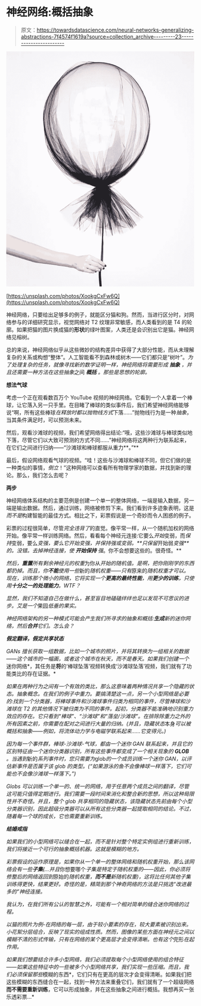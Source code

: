 # 神经网络:概括抽象

> 原文：<https://towardsdatascience.com/neural-networks-generalizing-abstractions-7f4574f1619a?source=collection_archive---------23----------------------->

![](img/eba0396c0e8fa54abc6900536044eb7b.png)

[https://unsplash.com/photos/XookgCxFw6Q](https://unsplash.com/photos/XookgCxFw6Q)

神经网络，只要给出足够多的例子，就能区分猫和狗。然而，当进行区分时，对网络参与的详细研究显示，视觉网络对 T2 纹理非常敏感，而人类看到的是 T4 的轮廓。如果把猫的图片换成猫的**形状**的绿叶图案，人类还是会识别出它是猫。神经网络见榕树。

总的来说，神经网络似乎从这些微妙的结构差异中获得了大部分性能，而从未理解复杂的关系或构想“整体”。人工智能看不到森林或树木——它们都只是“树叶”。*为了处理复杂的任务，就像寻找新的数学证明一样，神经网络将需要形成* ***抽象*** *，并且还需要一种方法在这些抽象*之间 ***概括*** *。那些是思想的轮廓。*

**想法气球**

考虑一个正在观看数百万个 YouTube 视频的神经网络。它看到一个人拿着一个棒球，让它落入另一只手里。在目睹了棒球的类似事件后，我们希望神经网络能够说“啊，所有这些棒球*在释放时都以抛物线方式*下落……”抛物线行为是一种*抽象*，当其条件满足时，可以预测未来。

然后，观看沙滩球的视频，我们希望网络得出结论:“哦，这些沙滩球与棒球类似地下落，尽管它们以大致可预测的方式不同……”神经网络将这两种行为联系起来，在它们之间进行归纳——“沙滩球和棒球都服从重力**。”**

最后，假设网络观看气球的视频。“哇！这些与沙滩球和棒球不同，但它们做的是一种类似的事情，*倒立*！”这种网络可以查看所有物理学家的数据，并找到新的理论。那么，我们怎么去呢？

**两步**

神经网络体系结构的主要范例是创建一个单一的整体网络，一端是输入数据，另一端是输出数据。然后，通过训练，网络被修剪下来。我们看到许多迹象表明，这是*而不是*构建智能的最佳方式。相比之下，彩票假说是一个奇妙而令人困惑的例子。

彩票的过程很简单，尽管*完全违背了*的直觉。像平常一样，从一个随机加权的网络开始。像平常一样训练网络。然后，看看每个神经元连接:它要么*开始*变弱，而*保持*变弱，要么*变强，要么它开始变强，并保持强或变弱。**只保留*开始弱*变强**的。没错。*去掉神经连接，使* ***开始*******保持*** *强*。你不会想要这些的。很奇怪。**

*然后，**重置**所有剩余神经元的权重*为你从*开始的随机值。是啊，把你刚刚学的东西都扔掉。而且，你**不能**使用一些*新的*随机权重——只有*原来的*随机权重才可以。现在，训练那个微小的网络，它将实现一个**更高的最终性能**，用**更少的训练**，只使用**十分之一的处理能力**。WTF？*

*显然，我们不知道自己在做什么，甚至盲目地磕磕绊绊也足以发现不可思议的进步。艾是一个*果园*低垂的果实。*

*神经网络架构的另一种模式可能会产生我们所寻求的抽象和概括:**生成**新的迷你网络，然后**合并**它们。怎么会？*

***假定翻译，假定共享状态***

*GANs 擅长获取一组数据，比如一个城市的照片，并将其转换为一组相关的数据——这个城市的一幅画，或者这个城市在秋天，而不是春天。如果我们创建一个*迷你网络*，其任务是**将**的‘棒球坠落’视频转换成‘沙滩球坠落’视频，我们就有了功能类比的存在证据。*

*如果在两种行为之间有一个有效的类比，那么这意味着两种情况共享一个隐藏的状态。抽象概念。在我们的例子中重力。要搞清楚这一点，另一个小型网络是必要的:找到一个分类器，将棒球事件和沙滩球事件归类为相同的事件，尽管棒球和沙滩球在 T2 的其他情况下被归类为不同的事件。起初，分类器不能准确地识别重力效应的存在。它只看到“棒球”、“沙滩球”和“落垒/沙滩球”。在排除除重力之外的所有因素之前，你需要在配对之间进行大量的归纳。(并且，隐藏状态*本身*可以被概括和抽象——例如，将流体动力学与电磁学联系起来……它变得元。)*

*因为每一个事件群，棒球-沙滩球-气球，都由一个迷你 GAN 联系起来，并且它的区别特征由一个迷你分类器识别，所有这些事件都变成了一个相关现象的 **GLOB** 。当遇到*新的*系列事件时，您只需要为*glob*的一个成员训练一个迷你 GAN，以评估新事件是否属于该 glob 的类型。(“如果游泳的鱼不会像棒球一样落下，它们可能也不会像沙滩球一样落下。”)*

*Globs 可以训练一个单一的、统一的网络，用于任意两个成员之间的翻译，尽管这可能只值得定期进行。我们需要一段时间来消化和整合新的思想，所以这种局限性并不奇怪。并且，整个 glob 共享相同的隐藏状态，该隐藏状态先前由每个小型分类器识别，因此超级分类器可以从所有这些分类器一起提取相同的结论。不过，随着每一个球的成长，它也需要重新训练。*

***结婚戒指***

*如果我们的小型网络可以缝合在一起，而不是针对整个特定实例组进行重新训练，我们将接近一个可行的抽象概括机器。这就是模糊的地方。*

*彩票假设的运作原理是，如果你从一个单一的整体网络和随机权重开始，那么该网络会有一些**子集**(…并且*你想要哪个*子集是特定于随机权重的——因此，你必须将修整后的网络返回到*原始的*随机权重，**而不是**新随机权重)，这将比任何其他子集训练得更快，结果更好。奇怪的是，精简到那个神奇网络的方法是只挑选“改进最多的”神经连接。*

*我认为，在我们所有公认的智慧之外，可能有一个相对简单的缝合迷你网络的过程。*

*以猫的照片为例-在网络的每一层，由于较小要素的存在，较大要素被识别出来。小花絮分层组合，反映了现实的组成性质。然而，图像的某些方面在神经元之间以模糊不清的形式传输，只有在网络的某个更高层才会变得清晰。也有这个*完形*在起作用。*

*如果我们想要结合许多小型网络，我们必须提取每个小型网络使用的组合特征——如果这些特征中的一些被多个小型网络共享，我们实现一些压缩。而且，我们必须保留那些*模糊的东西*，它们只有在更高的层次才会变得清晰。如果我们把这些模糊的东西缝合在一起，找到一种方法来重叠它们，我们就有了一个超级网络**而不需要重新训练**，它可以形成抽象，并在这些抽象之间进行概括。我想再买一张乐透彩票…*